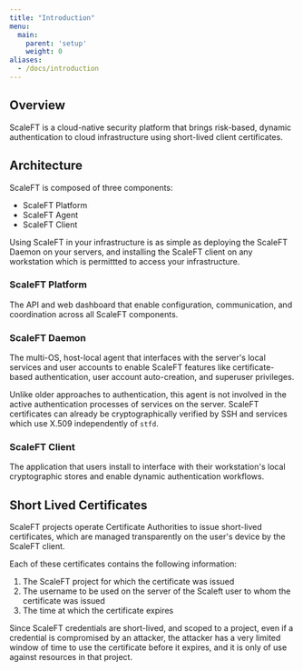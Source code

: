 ```yaml
---
title: "Introduction"
menu:
  main:
    parent: 'setup'
    weight: 0
aliases:
  - /docs/introduction
---
```


## Overview

ScaleFT is a cloud-native security platform that brings risk-based, dynamic authentication to cloud infrastructure using short-lived client certificates.

## Architecture

ScaleFT is composed of three components:

* ScaleFT Platform
* ScaleFT Agent
* ScaleFT Client

Using ScaleFT in your infrastructure is as simple as deploying the ScaleFT Daemon on your servers, and installing the ScaleFT client on any workstation which is permittted to access your infrastructure.

### ScaleFT Platform

The API and web dashboard that enable configuration, communication, and coordination across all ScaleFT components.

### ScaleFT Daemon

The multi-OS, host-local agent that interfaces with the server's local services and user accounts to enable ScaleFT features like certificate-based authentication, user account auto-creation, and superuser privileges.

Unlike older approaches to authentication, this agent is not involved in the active authentication processes of services on the server. ScaleFT certificates can already be cryptographically verified by SSH and services which use X.509 independently of `stfd`.

### ScaleFT Client

The application that users install to interface with their workstation's local cryptographic stores and enable dynamic authentication workflows.

## Short Lived Certificates

ScaleFT projects operate Certificate Authorities to issue short-lived certificates, which are managed transparently on the user's device by the ScaleFT client.

Each of these certificates contains the following information:

1. The ScaleFT project for which the certificate was issued
2. The username to be used on the server of the Scaleft user to whom the certificate was issued
3. The time at which the certificate expires

Since ScaleFT credentials are short-lived, and scoped to a project, even if a credential is compromised by an attacker, the attacker has a very limited window of time to use the certificate before it expires, and it is only of use against resources in that project.
